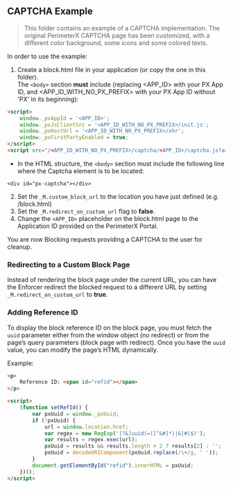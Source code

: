 CAPTCHA Example
-----------------
> This folder contains an example of a CAPTCHA implementation. The original PerimeterX CAPTCHA page has been customized, with a different color background, some icons and some colored texts.

In order to use the example:

1. Create a block.html file in your application (or copy the one in this folder).   
 The `<body>` section **must** include (replacing <APP_ID> with your PX App ID, and <APP_ID_WITH_NO_PX_PREFIX> with your PX App ID without 'PX' in its beginning):


```html
<script>
    window._pxAppId = '<APP_ID>';
    window._pxJsClientSrc = '<APP_ID_WITH_NO_PX_PREFIX>/init.js';
    window._pxHostUrl = '<APP_ID_WITH_NO_PX_PREFIX>/xhr';
    window._pxFirstPartyEnabled = true;
</script>
<script src="/<APP_ID_WITH_NO_PX_PREFIX>/captcha/<APP_ID>/captcha.js?a=c&m=0"></script>
```
* In the HTML structure, the `<body>` section must include the following line where the Captcha element is to be located:

```
<div id="px-captcha"></div>
```

2. Set the `_M.custom_block_url` to the location you have just defined (e.g. /block.html)
4. Set the `_M.redirect_on_custom_url` flag to **false**.
5. Change the `<APP_ID>` placeholder on the block.html page to the Application ID provided on the PerimeterX Portal.


You are now Blocking requests providing a CAPTCHA to the user for cleanup.

### Redirecting to a Custom Block Page
Instead of rendering the block page under the current URL, you can have the Enforcer redirect the blocked request to a different URL by setting `_M.redirect_on_custom_url` to **true**.

### Adding Reference ID
To display the block reference ID on the block page, you must fetch the `uuid` parameter either from the window object (no redirect) or from the page’s query parameters (block page with redirect). Once you have the `uuid` value, you can modify the page’s HTML dynamically.

Example:

```html
<p>
    Reference ID: <span id="refid"></span>
</p>
```
```html
<script>
    (function setRefId() {
        var pxUuid = window._pxUuid;
        if (!pxUuid) {
            url = window.location.href;
            var regex = new RegExp('[?&]uuid(=([^&#]*)|&|#|$)');
            var results = regex.exec(url);
            pxUuid = results && results.length > 2 ? results[2] : '';
            pxUuid = decodeURIComponent(pxUuid.replace(/\+/g, ' '));
        }
        document.getElementById("refid").innerHTML = pxUuid;
    })();
</script>
```
